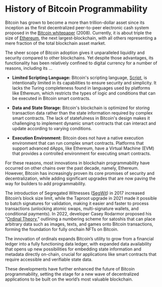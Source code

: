 # History of Bitcoin Programmability

Bitcoin has grown to become a more than trillion-dollar asset since its inception as the first decentralized peer-to-peer electronic cash system proposed in the [Bitcoin whitepaper] (2008). Currently, it is about triple the size of [Ethereum], the next largest-blockchain, with all others representing a mere fraction of the total blockchain asset market. 

The sheer scope of Bitcoin adoption gives it unparalleled liquidity and security compared to other blockchains. Yet despite those advantages, its functionality has been relatively confined to digital currency for a number of reasons, including its …

- **Limited Scripting Language:** Bitcoin's scripting language, [Script], is intentionally limited in its capabilities to ensure security and simplicity. It lacks the Turing completeness found in languages used by platforms like Ethereum, which restricts the types of logic and conditions that can be executed in Bitcoin smart contracts.

- **Data and State Storage:** Bitcoin's blockchain is optimized for storing transaction data rather than the state information required by complex smart contracts. The lack of statefulness in Bitcoin's design makes it challenging to implement dynamic smart contracts that can interact and update according to varying conditions.

- **Execution Environment:** Bitcoin does not have a native execution environment that can run complex smart contracts. Platforms that support advanced dApps, like Ethereum, have a Virtual Machine (EVM) that provides a controlled environment for executing smart contracts.

For these reasons, most innovations in blockchain programmability have occurred on other chains over the past decade, namely, Ethereum. However, Bitcoin has increasingly proven its core promises of security and decentralization, while adding significant upgrades that are now paving the way for builders to add programmability. 

The introduction of Segregated Witnesses ([SegWit]) in 2017 increased Bitcoin’s block size limit, while the Taproot upgrade in 2021 made it possible to batch signatures for validation, making it easier and faster to process transactions (unlocking atomic swaps, multi-signature wallets, and conditional payments). In 2022, developer Casey Rodarmor proposed his “[Ordinal Theory],” outlining a numbering scheme for satoshis that can place arbitrary data such as images, texts, and games onto Bitcoin transactions, forming the foundation for fully onchain NFTs on Bitcoin.

The innovation of ordinals expands Bitcoin’s utility to grow from a financial ledger into a fully functioning data ledger, with expanded data availability that opens up new possibilities for embedding state information and metadata directly on-chain, crucial for applications like smart contracts that require accessible and verifiable state data. 

These developments have further enhanced the future of Bitcoin programmability, setting the stage for a new wave of decentralized applications to be built on the world’s most valuable blockchain.

[Bitcoin whitepaper]: https://bitcoin.org/bitcoin.pdf
[Ethereum]: https://ethereum.org
[Script]: https://learnmeabitcoin.com/technical/script/
[SegWit]: https://learnmeabitcoin.com/beginners/guide/segwit/
[Ordinal Theory]: https://github.com/ordinals/ord/pull/117/files
